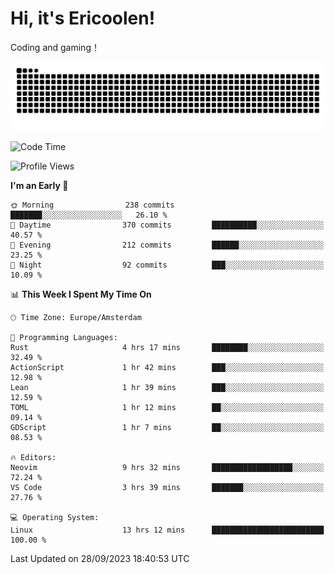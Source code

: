 # Hi, it's Ericoolen!
Coding and gaming！

<picture>
  <source media="(prefers-color-scheme: dark)" srcset="https://raw.githubusercontent.com/Eric-Song-Nop/Eric-Song-Nop/output/github-contribution-grid-snake-dark.svg">
  <source media="(prefers-color-scheme: light)" srcset="https://raw.githubusercontent.com/Eric-Song-Nop/Eric-Song-Nop/output/github-contribution-grid-snake.svg">
  <img alt="github contribution grid snake animation" src="https://raw.githubusercontent.com/Eric-Song-Nop/Eric-Song-Nop/output/github-contribution-grid-snake.svg">
</picture>

<!--START_SECTION:waka-->
![Code Time](http://img.shields.io/badge/Code%20Time-1%2C016%20hrs%2046%20mins-blue)

![Profile Views](http://img.shields.io/badge/Profile%20Views-4-blue)

**I'm an Early 🐤** 

```text
🌞 Morning                238 commits         ███████░░░░░░░░░░░░░░░░░░   26.10 % 
🌆 Daytime                370 commits         ██████████░░░░░░░░░░░░░░░   40.57 % 
🌃 Evening                212 commits         ██████░░░░░░░░░░░░░░░░░░░   23.25 % 
🌙 Night                  92 commits          ███░░░░░░░░░░░░░░░░░░░░░░   10.09 % 
```


📊 **This Week I Spent My Time On** 

```text
🕑︎ Time Zone: Europe/Amsterdam

💬 Programming Languages: 
Rust                     4 hrs 17 mins       ████████░░░░░░░░░░░░░░░░░   32.49 % 
ActionScript             1 hr 42 mins        ███░░░░░░░░░░░░░░░░░░░░░░   12.98 % 
Lean                     1 hr 39 mins        ███░░░░░░░░░░░░░░░░░░░░░░   12.59 % 
TOML                     1 hr 12 mins        ██░░░░░░░░░░░░░░░░░░░░░░░   09.14 % 
GDScript                 1 hr 7 mins         ██░░░░░░░░░░░░░░░░░░░░░░░   08.53 % 

🔥 Editors: 
Neovim                   9 hrs 32 mins       ██████████████████░░░░░░░   72.24 % 
VS Code                  3 hrs 39 mins       ███████░░░░░░░░░░░░░░░░░░   27.76 % 

💻 Operating System: 
Linux                    13 hrs 12 mins      █████████████████████████   100.00 % 
```


 Last Updated on 28/09/2023 18:40:53 UTC
<!--END_SECTION:waka-->
